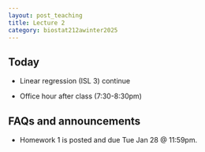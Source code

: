 ```yaml
---
layout: post_teaching
title: Lecture 2
category: biostat212awinter2025
---
```


## Today

* Linear regression (ISL 3) continue

* Office hour after class (7:30-8:30pm)

## FAQs and announcements


* Homework 1 is posted and due Tue Jan 28 @ 11:59pm.


